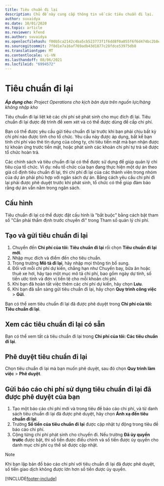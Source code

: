 ```yaml
---
title: Tiêu chuẩn đi lại
description: Chủ đề này cung cấp thông tin về các tiêu chuẩn đi lại.
author: suvaidya
ms.date: 10/01/2020
ms.topic: article
ms.reviewer: kfend
ms.author: suvaidya
ms.openlocfilehash: f00b5ca2142c4ba5cb523773f1f6dd8f0a055f6f6d474bc2b8e5f775ca0fc739
ms.sourcegitcommit: 7f8d1e7a16af769adb43d1877c28fdce53975db8
ms.translationtype: MT
ms.contentlocale: vi-VN
ms.lasthandoff: 08/06/2021
ms.locfileid: "6994572"
---
```

# <a name="travel-requisitions"></a>Tiêu chuẩn đi lại

_**Áp dụng cho:** Project Operations cho kịch bản dựa trên nguồn lực/hàng không nhập kho_

Tiêu chuẩn đi lại liệt kê các chi phí sẽ phát sinh cho mục đích đi lại. Tiêu chuẩn đi lại được đệ trình để xem xét và có thể được dùng để cấp chi phí.

Bạn có thể được yêu cầu gửi tiêu chuẩn đi lại trước khi bạn phải chịu bất kỳ chi phí nào được tính cho tổ chức. Yêu cầu này được áp dụng, bất kể bạn tính chi phí vào thẻ tín dụng của công ty, chi tiêu tiền mặt mà bạn nhận được từ khoản ứng trước tiền mặt, hoặc phát sinh các khoản chi phí tự trả sẽ được tổ chức hoàn trả.

Các chính sách và tiêu chuẩn đi lại có thể được sử dụng để giúp quản lý chi tiêu của tổ chức. Ví dụ: nếu tổ chức của bạn đang thực hiện một dự án theo giá cố định tiêu chuẩn đi lại, thì chi phí đi lại của các thành viên trong nhóm của dự án phải phù hợp với ngân sách dự án. Bằng cách yêu cầu chi phí đi lại phải được phê duyệt trước khi phát sinh, tổ chức có thể giúp đảm bảo rằng dự án vẫn nằm trong ngân sách.

## <a name="configuration"></a>Cấu hình 

Tiêu chuẩn đi lại có thể được đặt cấu hình là "bắt buộc" bằng cách bật tham số "Cần phải thẩm định trước chuyến đi" trong Tham số quản lý chi phí. 

## <a name="create-and-submit-a-travel-requisition"></a>Tạo và gửi tiêu chuẩn đi lại

1. Chuyển đến **Chi phí của tôi: Tiêu chuẩn đi lại** rồi chọn **Tiêu chuẩn đi lại mới**.
2. Nhập mục đích và điểm đến cho tiêu chuẩn.
3. Trong trường **Mô tả đi lại**, hãy nhập mọi thông tin bổ sung. 
4. Đối với mỗi chi phí dự kiến, chẳng hạn như Chuyến bay, bữa ăn hoặc thuê xe hơi, hãy tạo một mục mô tả chi phí, bao gồm ngày dự tính, số tiền ước tính và đơn vị tiền tệ cho mỗi khoản chi phí. 
5. Khi bạn đã hoàn tất việc thêm các chi phí dự kiến, hãy chọn **Lưu**.
6. Khi bạn đã sẵn sàng gửi tiêu chuẩn đi lại, hãy chọn **Quy trình công việc** > **Gửi**.

Bạn có thể xem tiêu chuẩn đi lại đã được phê duyệt trong **Chi phí của tôi: Tiêu chuẩn đi lại**. 

## <a name="view-available-travel-requisitions"></a>Xem các tiêu chuẩn đi lại có sẵn

Bạn có thể xem tất cả tiêu chuẩn đi lại trong **Chi phí của tôi: Các tiêu chuẩn đi lại**.

## <a name="approve-travel-requisitions"></a>Phê duyệt tiêu chuẩn đi lại

Chọn tiêu chuẩn đi lại mà bạn muốn phê duyệt, sau đó chọn **Quy trình làm việc** > **Phê duyệt**.  

## <a name="submit-an-expense-report-using-your-approved-travel-requisition"></a>Gửi báo cáo chi phí sử dụng tiêu chuẩn đi lại đã được phê duyệt của bạn

1. Tạo một báo cáo chi phí mới và trong tiêu đề báo cáo chi phí, và từ danh sách tiêu chuẩn đi lại đã được phê duyệt, hãy chọn **Ánh xạ đến tiêu chuẩn đi lại**.
2. Trường **Số tiền của tiêu chuẩn đi lại** được cập nhật tự động trong tiêu đề báo cáo chi phí.
3. Cộng từng chi phí phát sinh cho chuyến đi. Nếu trường **Đã ủy quyền trước** được bật, thì số tiền được điều chỉnh và số tiền được ủy quyền cho danh mục chi phí cụ thể sẽ được cập nhật.

> [!NOTE]
> Khi bạn lập bản đồ báo cáo chi phí với tiêu chuẩn đi lại đã được phê duyệt, số tiền giao dịch không được lớn hơn số tiền được ủy quyền. 


[!INCLUDE[footer-include](../includes/footer-banner.md)]